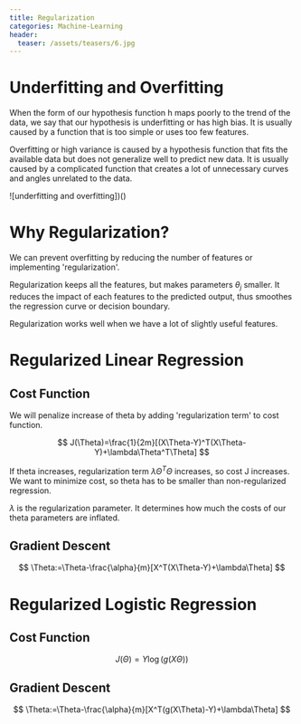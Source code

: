 ```yaml
---
title: Regularization
categories: Machine-Learning
header:
  teaser: /assets/teasers/6.jpg
---
```


# Underfitting and Overfitting

When the form of our hypothesis function h maps poorly to the trend of the data, we say that our hypothesis is underfitting or has high bias. It is usually caused by a function that is too simple or uses too few features.

Overfitting or high variance is caused by a hypothesis function that fits the available data but does not generalize well to predict new data. It is usually caused by a complicated function that creates a lot of unnecessary curves and angles unrelated to the data.

![underfitting and overfitting])()

# Why Regularization?

We can prevent overfitting by reducing the number of features or implementing 'regularization'.

Regularization keeps all the features, but makes parameters $\theta_j$ smaller. It reduces the impact of each features to the predicted output, thus smoothes the regression curve or decision boundary.

Regularization works well when we have a lot of slightly useful features.

# Regularized Linear Regression

## Cost Function

We will penalize increase of theta by adding 'regularization term' to cost function.

$$ J(\Theta)=\frac{1}{2m}[(X\Theta-Y)^T(X\Theta-Y)+\lambda\Theta^T\Theta] $$

If theta increases, regularization term $\lambda\Theta^T\Theta$ increases, so cost J increases. We want to minimize cost, so theta has to be smaller than non-regularized regression.

$\lambda$ is the regularization parameter. It determines how much the costs of our theta parameters are inflated.

## Gradient Descent
$$ \Theta:=\Theta-\frac{\alpha}{m}[X^T(X\Theta-Y)+\lambda\Theta] $$

# Regularized Logistic Regression

## Cost Function

$$ J(\Theta) = Y \log(g(X\Theta)) $$

## Gradient Descent

$$ \Theta:=\Theta-\frac{\alpha}{m}[X^T(g(X\Theta)-Y)+\lambda\Theta] $$
